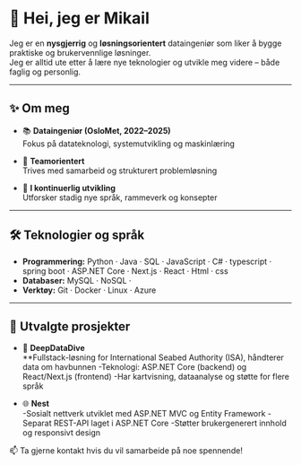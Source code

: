 # 👋 Hei, jeg er Mikail

Jeg er en **nysgjerrig** og **løsningsorientert** dataingeniør som liker å bygge praktiske og brukervennlige løsninger.  
Jeg er alltid ute etter å lære nye teknologier og utvikle meg videre – både faglig og personlig.



---

## ✨ Om meg

- 📚 **Dataingeniør (OsloMet, 2022–2025)**  
  Fokus på datateknologi, systemutvikling og maskinlæring  

- 👥 **Teamorientert**  
  Trives med samarbeid og strukturert problemløsning

- 🔄 **I kontinuerlig utvikling**  
  Utforsker stadig nye språk, rammeverk og konsepter  

---

## 🛠️ Teknologier og språk

- **Programmering:** Python · Java · SQL · JavaScript · C# · typescript · spring boot · ASP.NET Core · Next.js · React · Html · css  
- **Databaser:** MySQL · NoSQL ·  
- **Verktøy:** Git · Docker · Linux · Azure  

---

## 📂 Utvalgte prosjekter

- 🔬 **DeepDataDive**  
**Fullstack-løsning for International Seabed Authority (ISA), håndterer data om havbunnen
-Teknologi: ASP.NET Core (backend) og React/Next.js (frontend)
-Har kartvisning, dataanalyse og støtte for flere språk

- 🌐 **Nest**  
-Sosialt nettverk utviklet med ASP.NET MVC og Entity Framework
-Separat REST-API laget i ASP.NET Core
-Støtter brukergenerert innhold og responsivt design



📫 Ta gjerne kontakt hvis du vil samarbeide på noe spennende!
